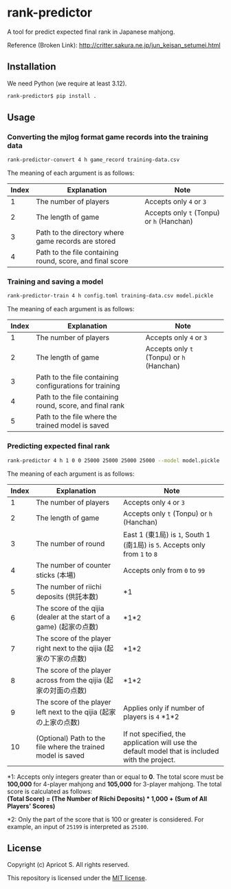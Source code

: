 # rank-predictor

A tool for predict expected final rank in Japanese mahjong.

Reference (Broken Link): <http://critter.sakura.ne.jp/jun_keisan_setumei.html>

## Installation

We need Python (we require at least 3.12).

```sh
rank-predictor$ pip install .
```

## Usage

### Converting the mjlog format game records into the training data

```sh
rank-predictor-convert 4 h game_record training-data.csv
```

The meaning of each argument is as follows:

|Index|Explanation|Note|
|-|-|-|
|1|The number of players|Accepts only `4` or `3`|
|2|The length of game|Accepts only `t` (Tonpu) or `h` (Hanchan)|
|3|Path to the directory where game records are stored||
|4|Path to the file containing round, score, and final score||

### Training and saving a model

```sh
rank-predictor-train 4 h config.toml training-data.csv model.pickle
```

The meaning of each argument is as follows:

|Index|Explanation|Note|
|-|-|-|
|1|The number of players|Accepts only `4` or `3`|
|2|The length of game|Accepts only `t` (Tonpu) or `h` (Hanchan)|
|3|Path to the file containing configurations for training||
|4|Path to the file containing round, score, and final rank||
|5|Path to the file where the trained model is saved||

### Predicting expected final rank

```sh
rank-predictor 4 h 1 0 0 25000 25000 25000 25000 --model model.pickle
```

The meaning of each argument is as follows:

|Index|Explanation|Note|
|-|-|-|
|1|The number of players|Accepts only `4` or `3`|
|2|The length of game|Accepts only `t` (Tonpu) or `h` (Hanchan)|
|3|The number of round|East 1 (東1局) is `1`, South 1 (南1局) is `5`. Accepts only from `1` to `8`|
|4|The number of counter sticks (本場)|Accepts only from `0` to `99`|
|5|The number of riichi deposits (供託本数)|\*1|
|6|The score of the qijia (dealer at the start of a game) (起家の点数)|\*1\*2|
|7|The score of the player right next to the qijia (起家の下家の点数)|\*1\*2|
|8|The score of the player across from the qijia (起家の対面の点数)|\*1\*2|
|9|The score of the player left next to the qijia (起家の上家の点数)|Applies only if number of players is `4` \*1\*2|
|10|(Optional) Path to the file where the trained model is saved|If not specified, the application will use the default model that is included with the project.|

*1: Accepts only integers greater than or equal to **0**. The total score must be **100,000** for 4-player mahjong and **105,000** for 3-player mahjong. The total score is calculated as follows:  
**(Total Score) = (The Number of Riichi Deposits) * 1,000 + (Sum of All Players' Scores)**

*2: Only the part of the score that is 100 or greater is considered. For example, an input of `25199` is interpreted as `25100`.

## License

Copyright (c) Apricot S. All rights reserved.

This repository is licensed under the [MIT license](LICENSE).
